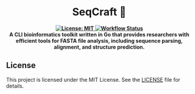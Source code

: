 <div align="center">
  <h1>SeqCraft 🧬</h1>
  <p align="center">
    <strong>
      <a href="LICENSE">
        <img src="https://img.shields.io/badge/license-MIT-blue.svg" alt="License: MIT">
      </a>
      <a href="https://github.com/joushvak17/SeqCraft/actions">
        <img src="https://img.shields.io/github/actions/workflow/status/joushvak17/SeqCraft/test-and-lint.yml" alt="Workflow Status">
      </a>
      <br>
      A CLI bioinformatics toolkit written in Go that provides researchers with efficient tools for FASTA file analysis, including sequence parsing, alignment, and structure prediction.
    </strong>
  </p>
</div>

## License

This project is licensed under the MIT License. See the [LICENSE](LICENSE) file for details.